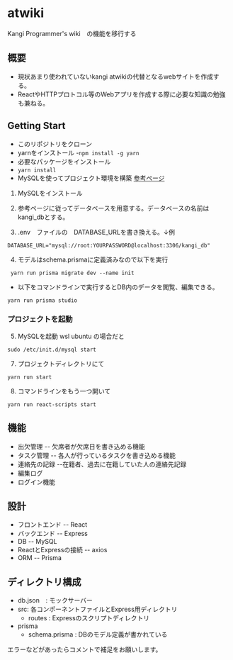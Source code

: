 # atwiki
Kangi Programmer's wiki　の機能を移行する
## 概要
- 現状あまり使われていないkangi atwikiの代替となるwebサイトを作成する。
- ReactやHTTPプロトコル等のWebアプリを作成する際に必要な知識の勉強も兼ねる。
## Getting Start
- このリポジトリをクローン
- yarnをインストール
-`npm install -g yarn`
- 必要なパッケージをインストール
- `yarn install`
- MySQLを使ってプロジェクト環境を構築
[参考ページ](https://numb86-tech.hatenablog.com/entry/2022/03/26/180052)
1. MySQLをインストール

2. 参考ページに従ってデータベースを用意する。データベースの名前はkangi_dbとする。

3. .env　ファイルの　DATABASE_URLを書き換える。↓例
~~~.env
DATABASE_URL="mysql://root:YOURPASSWORD@localhost:3306/kangi_db"
~~~

4. モデルはschema.prismaに定義済みなので以下を実行
~~~
 yarn run prisma migrate dev --name init
~~~

- 以下をコマンドラインで実行するとDB内のデータを閲覧、編集できる。
~~~
yarn run prisma studio
~~~
### プロジェクトを起動

5. MySQLを起動
wsl ubuntu の場合だと
~~~
sudo /etc/init.d/mysql start
~~~

7. プロジェクトディレクトリにて　
~~~
yarn run start
~~~
8. コマンドラインをもう一つ開いて
~~~
yarn run react-scripts start
~~~
  
## 機能
- 出欠管理
-- 欠席者が欠席日を書き込める機能
- タスク管理
-- 各人が行っているタスクを書き込める機能
- 連絡先の記録
--在籍者、過去に在籍していた人の連絡先記録
- 編集ログ
- ログイン機能
## 設計
- フロントエンド
-- React
- バックエンド
-- Express
- DB -- MySQL
- ReactとExpressの接続
-- axios
- ORM
-- Prisma
## ディレクトリ構成
- db.json　: モックサーバー
- src: 各コンポーネントファイルとExpress用ディレクトリ
  - routes : Expressのスクリプトディレクトリ
- prisma
  - schema.prisma : DBのモデル定義が書かれている

エラーなどがあったらコメントで補足をお願いします。

